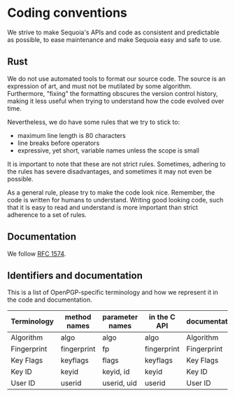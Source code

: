 # Coding conventions

We strive to make Sequoia's APIs and code as consistent and
predictable as possible, to ease maintenance and make Sequoia easy and
safe to use.

## Rust

We do not use automated tools to format our source code.  The source
is an expression of art, and must not be mutilated by some algorithm.
Furthermore, "fixing" the formatting obscures the version control
history, making it less useful when trying to understand how the code
evolved over time.

Nevertheless, we do have some rules that we try to stick to:

  - maximum line length is 80 characters
  - line breaks before operators
  - expressive, yet short, variable names unless the scope is small

It is important to note that these are not strict rules.  Sometimes,
adhering to the rules has severe disadvantages, and sometimes it may
not even be possible.

As a general rule, please try to make the code look nice.  Remember,
the code is written for humans to understand.  Writing good looking
code, such that it is easy to read and understand is more important
than strict adherence to a set of rules.

## Documentation

We follow [RFC 1574].

[RFC 1574]: https://github.com/rust-lang/rfcs/blob/master/text/1574-more-api-documentation-conventions.md#appendix-a-full-conventions-text

## Identifiers and documentation

This is a list of OpenPGP-specific terminology and how we represent it
in the code and documentation.

| Terminology | method names | parameter names | in the C API | documentation |
|-------------|--------------|-----------------|--------------|---------------|
| Algorithm   | algo         | algo            | algo         | Algorithm     |
| Fingerprint | fingerprint  | fp              | fingerprint  | Fingerprint   |
| Key Flags   | keyflags     | flags           | keyflags     | Key Flags     |
| Key ID      | keyid        | keyid, id       | keyid        | Key ID        |
| User ID     | userid       | userid, uid     | userid       | User ID       |

